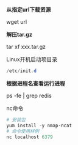 **从指定url下载资源**

wget url

**解压tar.gz**

tar xf xxx.tar.gz

Linux开机启动项目录

```powershell
/etc/init.d
```

**根据进程名查看运行进程**

ps -fe | grep redis

nc命令

```powershell
# 安装包
yum install -y nmap-ncat
# 命令使用样例
nc localhost 6379
```

